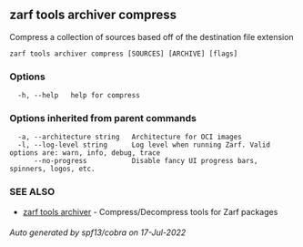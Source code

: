 ## zarf tools archiver compress

Compress a collection of sources based off of the destination file extension

```
zarf tools archiver compress [SOURCES] [ARCHIVE] [flags]
```

### Options

```
  -h, --help   help for compress
```

### Options inherited from parent commands

```
  -a, --architecture string   Architecture for OCI images
  -l, --log-level string      Log level when running Zarf. Valid options are: warn, info, debug, trace
      --no-progress           Disable fancy UI progress bars, spinners, logos, etc.
```

### SEE ALSO

* [zarf tools archiver](zarf_tools_archiver.md)	 - Compress/Decompress tools for Zarf packages

###### Auto generated by spf13/cobra on 17-Jul-2022
